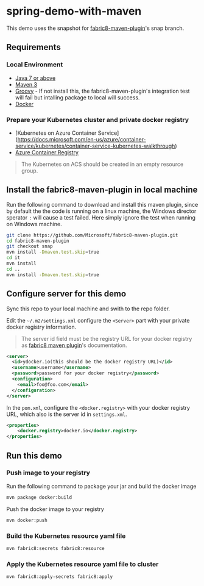 # spring-demo-with-maven

This demo uses the snapshot for [fabric8-maven-plugin](https://github.com/Microsoft/fabric8-maven-plugin/tree/snap)'s snap branch.

## Requirements

### Local Environment
* [Java 7 or above](http://www.oracle.com/technetwork/java/javase/downloads/index.html)
* [Maven 3](http://maven.apache.org/)
* [Groovy](http://groovy-lang.org/) - If not install this, the fabric8-maven-plugin's integration test will fail but intalling package to local will success.
* [Docker](https://www.docker.com/)

### Prepare your Kubernetes cluster and private docker registry
* [Kubernetes on Azure Container Service] (https://docs.microsoft.com/en-us/azure/container-service/kubernetes/container-service-kubernetes-walkthrough)
* [Azure Container Registry](https://docs.microsoft.com/en-us/azure/container-registry/container-registry-get-started-azure-cli)

> The Kubernetes on ACS should be created in an empty resource group.

## Install the fabric8-maven-plugin in local machine
Run the following command to download and install this maven plugin, since by default the the code is running on a linux machine, the Windows director sperator `:` will cause a test failed. Here simply ignore the test when running on Windows machine.

```bash
git clone https://github.com/Microsoft/fabric8-maven-plugin.git
cd fabric8-maven-plugin
git checkout snap
mvn install -Dmaven.test.skip=true
cd it
mvn install
cd ..
mvn install -Dmaven.test.skip=true
```

## Configure server for this demo

Sync this repo to your local machine and swith to the repo folder.

Edit the `~/.m2/settings.xml` configure the `<Server>` part with your private docker registry information.

> The server id field must be the registry URL for your docker registry as [fabric8 maven plugin](https://maven.fabric8.io/#authentication)'s documentation.

```xml
<server>
  <id>ydocker.io(this should be the docker registry URL)</id>
  <username>username</username>
  <password>password for your docker registry</password>
  <configuration>
    <email>foo@foo.com</email>
  </configuration>
</server>
```
In the `pom.xml`, configure the `<docker.registry>` with your docker registry URL, which also is the server id in `settings.xml`.

```xml
<properties>
    <docker.registry>docker.io</docker.registry>
</properties>
```

## Run this demo

### Push image to your registry

Run the following command to package your jar and build the docker image

```bash
mvn package docker:build
```

Push the docker image to your registry

```bash
mvn docker:push
```

### Build the Kubernetes resource yaml file

```bash
mvn fabric8:secrets fabric8:resource
```

### Apply the Kubernetes resource yaml file to cluster

```bash
mvn fabric8:apply-secrets fabric8:apply
```
